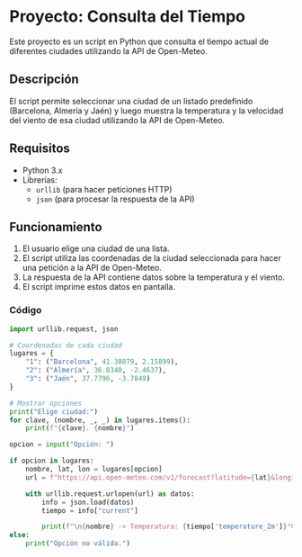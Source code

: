 # Proyecto: Consulta del Tiempo

Este proyecto es un script en Python que consulta el tiempo actual de diferentes ciudades utilizando la API de Open-Meteo.

## Descripción

El script permite seleccionar una ciudad de un listado predefinido (Barcelona, Almería y Jaén) y luego muestra la temperatura y la velocidad del viento de esa ciudad utilizando la API de Open-Meteo.

## Requisitos

- Python 3.x
- Librerías:
  - `urllib` (para hacer peticiones HTTP)
  - `json` (para procesar la respuesta de la API)

## Funcionamiento

1. El usuario elige una ciudad de una lista.
2. El script utiliza las coordenadas de la ciudad seleccionada para hacer una petición a la API de Open-Meteo.
3. La respuesta de la API contiene datos sobre la temperatura y el viento.
4. El script imprime estos datos en pantalla.

### Código

```python
import urllib.request, json

# Coordenadas de cada ciudad
lugares = {
    "1": ("Barcelona", 41.38879, 2.15899),
    "2": ("Almería", 36.8340, -2.4637),
    "3": ("Jaén", 37.7796, -3.7849)
}

# Mostrar opciones
print("Elige ciudad:")
for clave, (nombre, _, _) in lugares.items():
    print(f"{clave}. {nombre}")

opcion = input("Opción: ")

if opcion in lugares:
    nombre, lat, lon = lugares[opcion]
    url = f"https://api.open-meteo.com/v1/forecast?latitude={lat}&longitude={lon}&current=te"

    with urllib.request.urlopen(url) as datos:
        info = json.load(datos)
        tiempo = info["current"]

        print(f"\n{nombre} -> Temperatura: {tiempo['temperature_2m']}°C | Viento: {tiempo['windspeed_10m']} km/h")
else:
    print("Opción no válida.")
